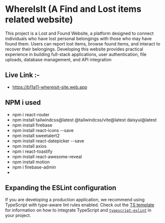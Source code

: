 # WhereIsIt (A Find and Lost items related website) 
This project is a Lost and Found Website, a platform designed to connect individuals who have lost personal belongings with those who may have found them. Users can report lost items, browse found items, and interact to recover their belongings. Developing this website provides practical experience in building full-stack applications, user authentication, file uploads, database management, and API integration

## Live Link :-
- https://b11a11-whereisit-site.web.app

## NPM i used 
- npm i react-router
- npm install tailwindcss@latest @tailwindcss/vite@latest daisyui@latest
- npm install firebase
- npm install react-icons --save
- npm install sweetalert2
- npm install react-datepicker --save
- npm install axios
- npm i react-toastify
- npm install react-awesome-reveal
- npm install motion
- npm i firebase-admin
- 


## Expanding the ESLint configuration

If you are developing a production application, we recommend using TypeScript with type-aware lint rules enabled. Check out the [TS template](https://github.com/vitejs/vite/tree/main/packages/create-vite/template-react-ts) for information on how to integrate TypeScript and [`typescript-eslint`](https://typescript-eslint.io) in your project.
